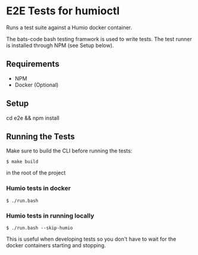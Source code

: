 # E2E Tests for humioctl

Runs a test suite against a Humio docker container.

The bats-code bash testing framwork is used to write tests.
The test runner is installed through NPM (see Setup below).

## Requirements

- NPM
- Docker (Optional)

## Setup

cd e2e && npm install

## Running the Tests

Make sure to build the CLI before running the tests:

```
$ make build
```

in the root of the project

### Humio tests in docker

```shell
$ ./run.bash
```

### Humio tests in running locally

```
$ ./run.bash --skip-humio
```

This is useful when developing tests so you don't
have to wait for the docker containers starting and stopping.
